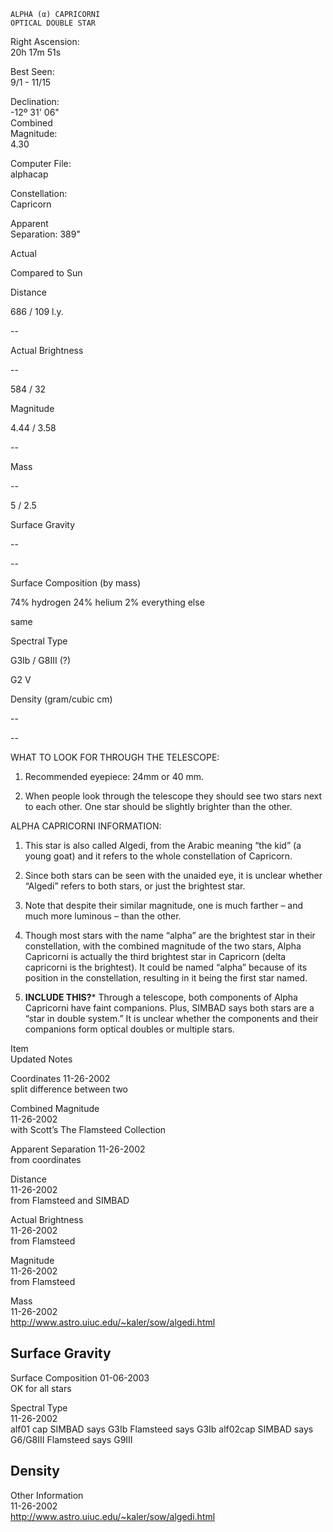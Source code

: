 	ALPHA (α) CAPRICORNI
	OPTICAL DOUBLE STAR



Right Ascension:	
20h 17m 51s	
	
Best Seen:	
9/1 - 11/15

Declination:	
-12º 31' 06"	
Combined	
Magnitude:	
4.30

	
	
	
	


Computer File:	
alphacap	
	
Constellation:	
Capricorn

	
	
Apparent	
Separation:	
389"





	
	
Actual	
	
Compared to Sun 

Distance	
	
686 / 109 l.y.	
	
--

Actual Brightness	
	
--	
	
584 / 32

Magnitude	
	
4.44 / 3.58	
	
--

Mass	
	
--	
	
5 / 2.5

Surface Gravity	
	
--	
	
--

Surface Composition (by mass)	
	
74% hydrogen
24% helium
2% everything else	
	

same

Spectral Type	
	
G3Ib / G8III (?)	
	
G2 V

Density (gram/cubic cm)	
	
--	
	
--





WHAT TO LOOK FOR THROUGH THE TELESCOPE:

1.	Recommended eyepiece: 24mm or 40 mm.

2.	When people look through the telescope they should see two stars next to each other.  One star should be slightly brighter than the other.


ALPHA CAPRICORNI INFORMATION:

1.	This star is also called Algedi, from the Arabic meaning “the kid” (a young goat) and it refers to the whole constellation of Capricorn.

2.	Since both stars can be seen with the unaided eye, it is unclear whether “Algedi” refers to both stars, or just the brightest star.
 

3.	Note that despite their similar magnitude, one is much farther – and much more luminous – than the other.

4.	Though most stars with the name “alpha” are the brightest star in their constellation, with the combined magnitude of the two stars, Alpha Capricorni is actually the third brightest star in Capricorn (delta capricorni is the brightest).  It could be named “alpha” because of its position in the constellation, resulting in it being the first star named.

5.	****INCLUDE THIS?***** Through a telescope, both components of Alpha Capricorni have faint companions.  Plus, SIMBAD says both stars are a “star in double system.”  It is unclear whether the components and their companions form optical doubles or multiple stars. 







Item	
Updated	
Notes

Coordinates	
11-26-2002	
split difference between two

Combined Magnitude	
11-26-2002	
with Scott’s The Flamsteed Collection

Apparent Separation	
11-26-2002	
from coordinates

Distance	
11-26-2002	
from Flamsteed and SIMBAD

Actual Brightness	
11-26-2002	
from Flamsteed

Magnitude	
11-26-2002	
from Flamsteed

Mass	
11-26-2002	
http://www.astro.uiuc.edu/~kaler/sow/algedi.html

Surface Gravity	
--	


Surface Composition	
01-06-2003	
OK for all stars

Spectral Type	
11-26-2002	
alf01 cap
     SIMBAD says G3Ib
     Flamsteed says G3Ib
alf02cap
     SIMBAD says G6/G8III
     Flamsteed says G9III

Density	
--	


Other Information	
11-26-2002	
http://www.astro.uiuc.edu/~kaler/sow/algedi.html


